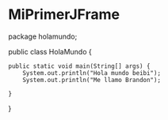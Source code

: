 # MiPrimerJFrame

package holamundo;

public class HolaMundo {

    public static void main(String[] args) {
        System.out.println("Hola mundo beibi");
        System.out.println("Me llamo Brandon");

    }
    
}
